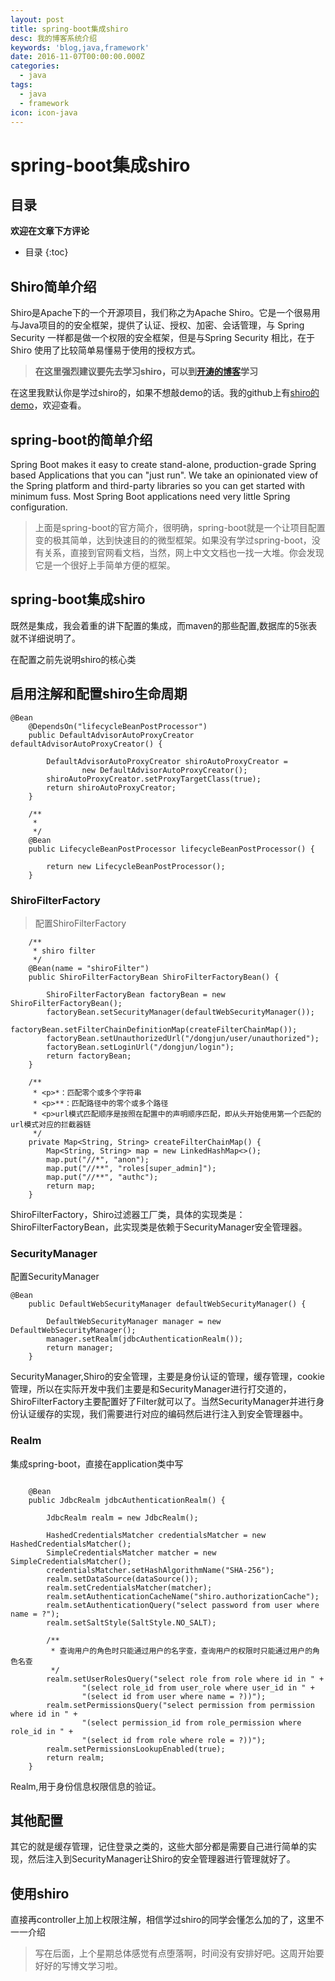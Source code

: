 ```yaml
---
layout: post
title: spring-boot集成shiro
desc: 我的博客系统介绍
keywords: 'blog,java,framework'
date: 2016-11-07T00:00:00.000Z
categories:
  - java
tags:
  - java
  - framework
icon: icon-java
---
```




# spring-boot集成shiro

## 目录
**欢迎在文章下方评论**

* 目录
{:toc}

## Shiro简单介绍
Shiro是Apache下的一个开源项目，我们称之为Apache Shiro。它是一个很易用与Java项目的的安全框架，提供了认证、授权、加密、会话管理，与 Spring Security 一样都是做一个权限的安全框架，但是与Spring Security 相比，在于 Shiro 使用了比较简单易懂易于使用的授权方式。
>**在这里强烈建议要先去学习shiro，可以到[开涛的博客](http://jinnianshilongnian.iteye.com/blog/2018398)学习**

在这里我默认你是学过shiro的，如果不想敲demo的话。我的github上有[shiro的demo](https://github.com/yzhihao/MyJavaDemo/tree/shiro)，欢迎查看。



## spring-boot的简单介绍
Spring Boot makes it easy to create stand-alone, production-grade Spring based Applications that you can "just run". We take an opinionated view of the Spring platform and third-party libraries so you can get started with minimum fuss. Most Spring Boot applications need very little Spring configuration.
>上面是spring-boot的官方简介，很明确，spring-boot就是一个让项目配置变的极其简单，达到快速目的的微型框架。如果没有学过spring-boot，没有关系，直接到官网看文档，当然，网上中文文档也一找一大堆。你会发现它是一个很好上手简单方便的框架。



## spring-boot集成shiro

既然是集成，我会着重的讲下配置的集成，而maven的那些配置,数据库的5张表就不详细说明了。

在配置之前先说明shiro的核心类

## 启用注解和配置shiro生命周期

```
@Bean
	@DependsOn("lifecycleBeanPostProcessor")
	public DefaultAdvisorAutoProxyCreator defaultAdvisorAutoProxyCreator() {

		DefaultAdvisorAutoProxyCreator shiroAutoProxyCreator =
				new DefaultAdvisorAutoProxyCreator();
		shiroAutoProxyCreator.setProxyTargetClass(true);
		return shiroAutoProxyCreator;
	}

	/**
	 *
	 */
	@Bean
	public LifecycleBeanPostProcessor lifecycleBeanPostProcessor() {

		return new LifecycleBeanPostProcessor();
	}
```

### ShiroFilterFactory
>配置ShiroFilterFactory

```
	/**
	 * shiro filter
	 */
	@Bean(name = "shiroFilter")
	public ShiroFilterFactoryBean ShiroFilterFactoryBean() {

		ShiroFilterFactoryBean factoryBean = new ShiroFilterFactoryBean();
		factoryBean.setSecurityManager(defaultWebSecurityManager());
		factoryBean.setFilterChainDefinitionMap(createFilterChainMap());
		factoryBean.setUnauthorizedUrl("/dongjun/user/unauthorized");
		factoryBean.setLoginUrl("/dongjun/login");
		return factoryBean;
	}

	/**
	 * <p>*：匹配零个或多个字符串
	 * <p>**：匹配路径中的零个或多个路径
	 * <p>url模式匹配顺序是按照在配置中的声明顺序匹配，即从头开始使用第一个匹配的url模式对应的拦截器链
	 */
	private Map<String, String> createFilterChainMap() {
		Map<String, String> map = new LinkedHashMap<>();
		map.put("//*", "anon");
		map.put("//**", "roles[super_admin]");
		map.put("//**", "authc");
		return map;
	}
```

ShiroFilterFactory，Shiro过滤器工厂类，具体的实现类是：ShiroFilterFactoryBean，此实现类是依赖于SecurityManager安全管理器。

### SecurityManager
配置SecurityManager
```
@Bean
	public DefaultWebSecurityManager defaultWebSecurityManager() {

		DefaultWebSecurityManager manager = new DefaultWebSecurityManager();
		manager.setRealm(jdbcAuthenticationRealm());
		return manager;
	}
```

SecurityManager,Shiro的安全管理，主要是身份认证的管理，缓存管理，cookie管理，所以在实际开发中我们主要是和SecurityManager进行打交道的，ShiroFilterFactory主要配置好了Filter就可以了。当然SecurityManager并进行身份认证缓存的实现，我们需要进行对应的编码然后进行注入到安全管理器中。

### Realm
集成spring-boot，直接在application类中写

```

	@Bean
	public JdbcRealm jdbcAuthenticationRealm() {

		JdbcRealm realm = new JdbcRealm();

		HashedCredentialsMatcher credentialsMatcher = new HashedCredentialsMatcher();
		SimpleCredentialsMatcher matcher = new SimpleCredentialsMatcher();
		credentialsMatcher.setHashAlgorithmName("SHA-256");
		realm.setDataSource(dataSource());
		realm.setCredentialsMatcher(matcher);
		realm.setAuthenticationCacheName("shiro.authorizationCache");
		realm.setAuthenticationQuery("select password from user where name = ?");
		realm.setSaltStyle(SaltStyle.NO_SALT);

		/**
		 * 查询用户的角色时只能通过用户的名字查，查询用户的权限时只能通过用户的角色名查
		 */
		realm.setUserRolesQuery("select role from role where id in " +
				"(select role_id from user_role where user_id in " +
				"(select id from user where name = ?))");
		realm.setPermissionsQuery("select permission from permission where id in " +
				"(select permission_id from role_permission where role_id in " +
				"(select id from role where role = ?))");
		realm.setPermissionsLookupEnabled(true);
		return realm;
	}

```

Realm,用于身份信息权限信息的验证。


## 其他配置
其它的就是缓存管理，记住登录之类的，这些大部分都是需要自己进行简单的实现，然后注入到SecurityManager让Shiro的安全管理器进行管理就好了。

## 使用shiro
直接再controller上加上权限注解，相信学过shiro的同学会懂怎么加的了，这里不一一介绍

>写在后面，上个星期总体感觉有点堕落啊，时间没有安排好吧。这周开始要好好的写博文学习啦。


  <!-- 多说评论框 start -->
  <div class="ds-thread" data-thread-key="201611071" data-title="shiro-spring-boot" data-url=""></div>
<!-- 多说评论框 end -->
<!-- 多说公共JS代码 start (一个网页只需插入一次) -->
<script type="text/javascript">
var duoshuoQuery = {short_name:"yzhhome"};
  (function() {
    var ds = document.createElement('script');
    ds.type = 'text/javascript';ds.async = true;
    ds.src = (document.location.protocol == 'https:' ? 'https:' : 'http:') + '//static.duoshuo.com/embed.js';
    ds.charset = 'UTF-8';
    (document.getElementsByTagName('head')[0] 
     || document.getElementsByTagName('body')[0]).appendChild(ds);
  })();
  </script>
<!-- 多说公共JS代码 end -->






